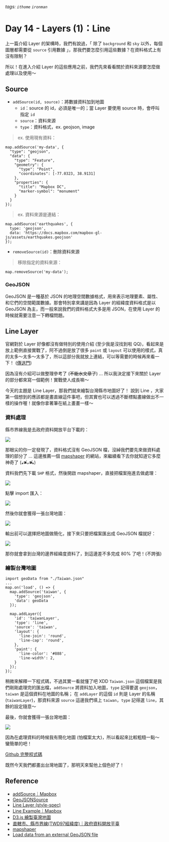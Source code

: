 ###### tags: `ithome` `ironman`
# Day 14 - Layers (1)：Line

上一篇介紹 Layer 的架構時，我們有說過，「 除了 `background` 和 `sky` 以外，每個圖層都需要從 `source` 引用數據 」，那我們要怎麼引用這些數據？在資料格式上有沒有限制？

所以！在進入介紹 Layer 的這些應用之前，我們先來看看關於資料來源要怎麼做處理以及使用～

## Source
- `addSource(id, source)`：將數據資料加到地圖
    - `id`：source 的 id，必須是唯一的；當 Layer 要使用 source 時，會呼叫指定 `id`
    - `source`：資料來源
    - `type`：資料格式，ex. geojson, image

> ex. 使用現有資料：
```jsx=
map.addSource('my-data', {
  "type": "geojson",
  "data": {
    "type": "Feature",
    "geometry": {
      "type": "Point",
      "coordinates": [-77.0323, 38.9131]
    },
    "properties": {
      "title": "Mapbox DC",
      "marker-symbol": "monument"
    }
  }
});
```

> ex. 資料來源是連結：

```jsx=
map.addSource('earthquakes', {
  type: 'geojson',
  data: 'https://docs.mapbox.com/mapbox-gl-js/assets/earthquakes.geojson'
});
```

- `removeSource(id)`：刪除資料來源

> 移除指定的資料來源：

```jsx=
map.removeSource('my-data');
```

### GeoJSON
GeoJSON 是一種基於 JSON 的地理空間數據格式，用來表示地理要素、屬性、和它們的空間範圍數據。那會特別拿來講是因為 Layer 的經緯度資料格式是以 GeoJSON 為主，而一般來說我們的資料格式大多是用 JSON，在使用 Layer 的時候就需要注意一下轉檔問題。


## Line Layer
官網對於 Layer 好像都沒有做特別的使用介紹 (至少我是沒找到啦 QQ)，看起來是放上範例直接實戰了，阿不過倒是放了很多 `paint` 或 `layout` 可以使用的樣式，真的太多～太多～太多了，所以這部分我就放上連結，可以等需要的時候再來看一下！ ([傳送門](https://docs.mapbox.com/mapbox-gl-js/style-spec/layers/#line))

因為沒有介紹可以做整理參考了 (~~不能水文章了~~) ...
所以我決定接下來關於 Layer 的部分都來寫一個範例！實戰使人成長嘛～

今天的主題是 Line Layer，那我們就來繪製台灣縣市地圖好了！
說到 Line ，大家第一個想到的應該都是畫直線這件事吧，但其實也可以透過不斷標點畫線做出不一樣的操作喔！就像你拿著筆在紙上畫畫一樣～

### 資料處理
縣市界線我是去政府資料開放平台下載的：

![](https://i.imgur.com/YnaNcYe.png)

那眼尖的你一定發現了，資料格式沒有 GeoJSON 檔，沒綽我們要先來做資料處理的部分了 ...
這邊推薦一個 [mapshaper](https://mapshaper.org/) 的網站，來繼續看下去你就知道它多麼神奇了 (⁎⁍̴̛ᴗ⁍̴̛⁎)

資料我們先下載 `SHP` 格式，然後開啟 mapshaper，直接把檔案拖進去做處理：

![](https://i.imgur.com/yWnJCHt.png)

點擊 import 匯入：

![](https://i.imgur.com/xGNdCSn.png)

然後你就會獲得一張台灣地圖：

![](https://i.imgur.com/6G25M2k.png)

輸出前可以選擇把地圖做簡化，接下來只要把檔案匯出成 GeoJSON 檔就好：

![](https://i.imgur.com/YaRtcNj.png)

那你就會拿到台灣的邊界經緯度資料了，到這邊差不多完成 80% 了吧！(不誇張)

### 繪製台灣地圖
```jsx=
import geoData from "./Taiwan.json"
...
map.on('load', () => {
  map.addSource('taiwan', {
    'type': 'geojson',
    'data': geoData
  });
    
  map.addLayer({
    'id': 'taiwanLayer',
    'type': 'line',
    'source': 'taiwan',
    'layout': {
      'line-join': 'round',
      'line-cap': 'round',
    },
    'paint': {
      'line-color': '#888',
      'line-width': 2,
    }
  });
});
```
稍微來解釋一下程式碼，不過其實一看就懂了吧 XDD
`Taiwan.json` 這個檔案是我們剛剛處理完的匯出檔，`addSource` 將資料加入地圖，`type` 記得要選 `geojson`，`taiwan` 是這個資料在地圖的名稱；
在 `addLayer` 的這個 `id` 則是 Layer 的名稱 (`taiwanLayer`)，那資料來源 `source` 這邊我們填上 `taiwan`，`type` 記得選 `line`，其餘的設定隨意～

最後，你就會獲得一張台灣地圖：

![](https://i.imgur.com/roVQWhn.png)

因為在處理資料的時候我有簡化地圖 (怕檔案太大)，所以看起來比較粗糙一點～
蠻簡單的吧！

[Github 完整程式碼](https://github.com/no-ttt/ithome/tree/Line_layer)

既然今天我們都畫出台灣地圖了，那明天來幫他上個色好了！


## Reference
- [addSource｜Mapbox](https://docs.mapbox.com/mapbox-gl-js/api/map/#map#addsource)
- [GeoJSONSource](https://docs.mapbox.com/mapbox-gl-js/api/sources/#geojsonsource)
- [Line Layer (style-spec)](https://docs.mapbox.com/mapbox-gl-js/style-spec/layers/#line)
- [Line Example｜Mapbox](https://docs.mapbox.com/mapbox-gl-js/example/?topic=Layers&search=line)
- [D3.js 繪製臺灣地圖](https://ithelp.ithome.com.tw/articles/10223786)
- [直轄市、縣市界線(TWD97經緯度)｜政府資料開放平臺](https://data.gov.tw/dataset/7442)
- [mapshaper](https://mapshaper.org/)
- [Load data from an external GeoJSON file](https://docs.mapbox.com/mapbox-gl-js/example/external-geojson/)
